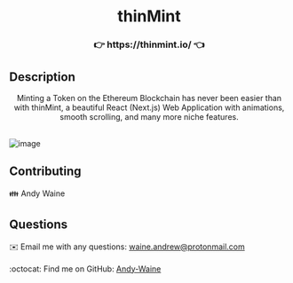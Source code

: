 <h1 align="center">thinMint</h1>

<h3 align="center">👉 https://thinmint.io/ 👈 </h3>

## Description
<div align="center">Minting a Token on the Ethereum Blockchain has never been easier than with thinMint, a beautiful React (Next.js) Web Application with animations, smooth scrolling, and many more niche features.</div>
</br>

![image](https://user-images.githubusercontent.com/88730354/158909729-d1c225a6-ca33-45c7-aaf4-c0fa4fe7633a.png)


## Contributing
👪 Andy Waine

## Questions
✉️ Email me with any questions: waine.andrew@protonmail.com<br /><br />
:octocat: Find me on GitHub: [Andy-Waine](https://github.com/Andy-Waine)<br />

